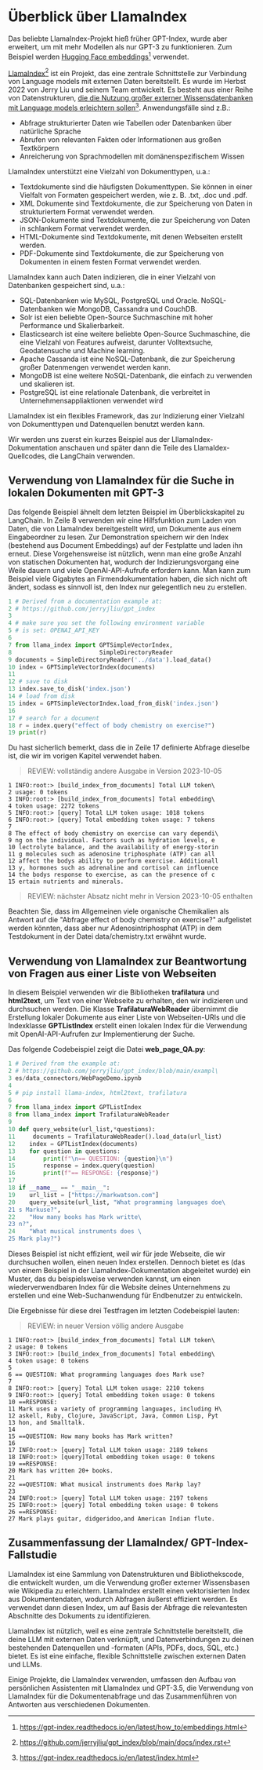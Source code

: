 # Überblick über LlamaIndex

Das beliebte LlamaIndex-Projekt hieß früher GPT-Index, wurde aber erweitert, um mit mehr Modellen als nur GPT-3 zu funktionieren. Zum Beispiel werden [Hugging Face embeddings](https://gpt-index.readthedocs.io/en/latest/how_to/embeddings.html)[^1] verwendet.

[LlamaIndex](https://github.com/jerryjliu/gpt_index/blob/main/docs/index.rst)[^2] ist ein Projekt, das eine zentrale Schnittstelle zur Verbindung von Language models mit externen Daten bereitstellt. Es wurde im Herbst 2022 von Jerry Liu und seinem Team entwickelt. Es besteht aus einer Reihe von Datenstrukturen, [die die Nutzung großer externer Wissensdatenbanken mit Language models erleichtern sollen](https://gpt-index.readthedocs.io/en/latest/index.html)[^3]. Anwendungsfälle sind z.B.:

* Abfrage strukturierter Daten wie Tabellen oder Datenbanken über natürliche Sprache 
* Abrufen von relevanten Fakten oder Informationen aus großen Textkörpern
* Anreicherung von Sprachmodellen mit domänenspezifischem Wissen

LlamaIndex unterstützt eine Vielzahl von Dokumenttypen, u.a.:

* Textdokumente sind die häufigsten Dokumenttypen. Sie können in einer Vielfalt von Formaten gespeichert werden, wie z. B. .txt, .doc und .pdf.
* XML Dokumente sind Textdokumente, die zur Speicherung von Daten in strukturiertem Format verwendet werden.
* JSON-Dokumente sind Textdokumente, die zur Speicherung von Daten in schlankem Format verwendet werden.
* HTML-Dokumente sind Textdokumente, mit denen Webseiten erstellt werden.
* PDF-Dokumente sind Textdokumente, die zur Speicherung von Dokumenten in einem festen Format verwendet werden. 

[^1]: https://gpt-index.readthedocs.io/en/latest/how_to/embeddings.html
[^2]: https://github.com/jerryjliu/gpt_index/blob/main/docs/index.rst
[^3]: https://gpt-index.readthedocs.io/en/latest/index.html

LlamaIndex kann auch Daten indizieren, die in einer Vielzahl von Datenbanken gespeichert sind, u.a.:

* SQL-Datenbanken wie MySQL, PostgreSQL und Oracle. NoSQL-Datenbanken wie MongoDB, Cassandra und CouchDB.
* Solr ist eien beliebte Open-Source Suchmaschine mit hoher Performance und Skalierbarkeit.
* Elasticsearch ist eine weitere beliebte Open-Source Suchmaschine, die eine Vielzahl von Features aufweist, darunter Volltextsuche, Geodatensuche und Machine learning.
* Apache Cassanda ist eine NoSQL-Datenbank, die zur Speicherung großer Datenmengen verwendet werden kann.
* MongoDB ist eine weitere NoSQL-Datenbank, die einfach zu verwenden und skalieren ist.
* PostgreSQL ist eine relationale Datenbank, die verbreitet in Unternehmensappliaktionen verwendet wird

LlamaIndex ist ein flexibles Framework, das zur Indizierung einer Vielzahl von Dokumenttypen und Datenquellen benutzt werden kann.

Wir werden uns zuerst ein kurzes Beispiel aus der LllamaIndex-Dokumentation anschauen und später dann die Teile des LlamaIdex-Quellcodes, die LangChain verwenden.

## Verwendung von LlamaIndex für die Suche in lokalen Dokumenten mit GPT-3

Das folgende Beispiel ähnelt dem letzten Beispiel im Überblickskapitel zu LangChain. In Zeile 8 verwenden wir eine Hilfsfunktion zum Laden von Daten, die von LlamaIndex bereitgestellt wird, um Dokumente aus einem Eingabeordner zu lesen. Zur Demonstration speichern wir den Index (bestehend aus Document Embeddings) auf der Festplatte und laden ihn erneut. Diese Vorgehensweise ist nützlich, wenn man eine große Anzahl von statischen Dokumenten hat, wodurch der Indizierungsvorgang eine Weile dauern und viele OpenAI-API-Aufrufe erfordern kann. Man kann zum Beispiel viele Gigabytes an Firmendokumentation haben, die sich nicht oft ändert, sodass es sinnvoll ist, den Index nur gelegentlich neu zu erstellen.

```python
1 # Derived from a documentation example at:
2 # https://github.com/jerryjliu/gpt_index
3
4 # make sure you set the following environment variable
5 # is set: OPENAI_API_KEY
6
7 from llama_index import GPTSimpleVectorIndex,
8                         SimpleDirectoryReader
9 documents = SimpleDirectoryReader('../data').load_data()
10 index = GPTSimpleVectorIndex(documents)
11
12 # save to disk
13 index.save_to_disk('index.json')
14 # load from disk
15 index = GPTSimpleVectorIndex.load_from_disk('index.json')
16
17 # search for a document
18 r = index.query("effect of body chemistry on exercise?")
19 print(r)
```

Du hast sicherlich bemerkt, dass die in Zeile 17 definierte Abfrage dieselbe ist, die wir im vorigen Kapitel verwendet haben.

>REVIEW: vollständig andere Ausgabe in Version 2023-10-05

```
1 INFO:root:> [build_index_from_documents] Total LLM token\
2 usage: 0 tokens
3 INFO:root:> [build_index_from_documents] Total embedding\
4 token usage: 2272 tokens
5 INFO:root:> [query] Total LLM token usage: 1018 tokens
6 INFO:root:> [query] Total embedding token usage: 7 tokens
7
8 The effect of body chemistry on exercise can vary dependi\
9 ng on the individual. Factors such as hydration levels, e
10 lectrolyte balance, and the availability of energy-storin
11 g molecules such as adenosine triphosphate (ATP) can all
12 affect the bodys ability to perform exercise. Additionall
13 y, hormones such as adrenaline and cortisol can influence
14 the bodys response to exercise, as can the presence of c
15 ertain nutrients and minerals.
```

>REVIEW: nächster Absatz nicht mehr in Version 2023-10-05 enthalten

Beachten Sie, dass im Allgemeinen viele organische Chemikalien als Antwort auf die "Abfrage effect of body chemistry on exercise?" aufgelistet werden könnten, dass aber nur Adenosintriphosphat (ATP) in dem Testdokument in der Datei data/chemistry.txt erwähnt wurde.

## Verwendung von LlamaIndex zur Beantwortung von Fragen aus einer Liste von Webseiten

In diesem Beispiel verwenden wir die Bibliotheken **trafilatura** und **html2text**, um Text von einer Webseite zu erhalten, den wir indizieren und durchsuchen werden. Die Klasse **TrafilaturaWebReader** übernimmt die Erstellung lokaler Dokumente aus einer Liste von Webseiten-URIs und die Indexklasse **GPTListIndex** erstellt einen lokalen Index für die Verwendung mit OpenAI-API-Aufrufen zur Implementierung der Suche.

Das folgende Codebeispiel zeigt die Datei **web_page_QA.py**:

```python
1 # Derived from the example at:
2 # https://github.com/jerryjliu/gpt_index/blob/main/exampl\
3 es/data_connectors/WebPageDemo.ipynb
4
5 # pip install llama-index, html2text, trafilatura
6
7 from llama_index import GPTListIndex
8 from llama_index import TrafilaturaWebReader
9
10 def query_website(url_list,*questions):
11     documents = TrafilaturaWebReader().load_data(url_list)
12    index = GPTListIndex(documents)
13    for question in questions:
14        print(f"\n== QUESTION: {question}\n")
15        response = index.query(question)
16        print(f"== RESPONSE: {response}")
17
18 if __name__ == "__main__":
19    url_list = ["https://markwatson.com"]
20    query_website(url_list, "What programming languages doe\
21 s Markuse?",
22    "How many books has Mark writte\
23 n?",
24    "What musical instruments does \
25 Mark play?")
```

Dieses Beispiel ist nicht effizient, weil wir für jede Webseite, die wir durchsuchen wollen, einen neuen Index erstellen. Dennoch bietet es (das von einem Beispiel in der LlamaIndex-Dokumentation abgeleitet wurde) ein Muster, das du beispielsweise verwenden kannst, um einen wiederverwendbaren Index für die Website deines Unternehmens zu erstellen und eine Web-Suchanwendung für Endbenutzer zu entwickeln.

Die Ergebnisse für diese drei Testfragen im letzten Codebeispiel lauten:

>REVIEW: in neuer Version völlig andere Ausgabe

```shell
1 INFO:root:> [build_index_from_documents] Total LLM token\
2 usage: 0 tokens
3 INFO:root:> [build_index_from_documents] Total embedding\
4 token usage: 0 tokens
5
6 == QUESTION: What programming languages does Mark use?
7
8 INFO:root:> [query] Total LLM token usage: 2210 tokens
9 INFO:root:> [query] Total embedding token usage: 0 tokens
10 ==RESPONSE:
11 Mark uses a variety of programming languages, including H\
12 askell, Ruby, Clojure, JavaScript, Java, Common Lisp, Pyt
13 hon, and Smalltalk.
14
15 ==QUESTION: How many books has Mark written?
16
17 INFO:root:> [query] Total LLM token usage: 2189 tokens
18 INFO:root:> [query]Total embedding token usage: 0 tokens
19 ==RESPONSE:
20 Mark has written 20+ books.
21
22 ==QUESTION: What musical instruments does Markp lay?
23
24 INFO:root:> [query] Total LLM token usage: 2197 tokens
25 INFO:root:> [query] Total embedding token usage: 0 tokens
26 ==RESPONSE:
27 Mark plays guitar, didgeridoo,and American Indian flute.
```

## Zusammenfassung der LlamaIndex/ GPT-Index-Fallstudie

LlamaIndex ist eine Sammlung von Datenstrukturen und Bibliothekscode, die entwickelt wurden, um die Verwendung großer externer Wissensbasen wie Wikipedia zu erleichtern. LlamaIndex erstellt einen vektorisierten Index aus Dokumentendaten, wodurch Abfragen äußerst effizient werden. Es verwendet dann diesen Index, um auf Basis der Abfrage die relevantesten Abschnitte des Dokuments zu identifizieren.

LlamaIndex ist nützlich, weil es eine zentrale Schnittstelle bereitstellt, die deine LLM mit externen Daten verknüpft, und Datenverbindungen zu deinen bestehenden Datenquellen und -formaten (APIs, PDFs, docs, SQL, etc.) bietet. Es ist eine einfache, flexible Schnittstelle zwischen externen Daten und LLMs.

Einige Projekte, die LlamaIndex verwenden, umfassen den Aufbau von persönlichen Assistenten mit LlamaIndex und GPT-3.5, die Verwendung von LlamaIndex für die Dokumentenabfrage und das Zusammenführen von Antworten aus verschiedenen Dokumenten.